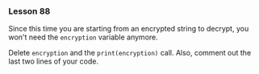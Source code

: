 ### Lesson 88

Since this time you are starting from an encrypted string to decrypt, you won't need the `encryption` variable anymore.

Delete `encryption` and the `print(encryption)` call. Also, comment out the last two lines of your code.
